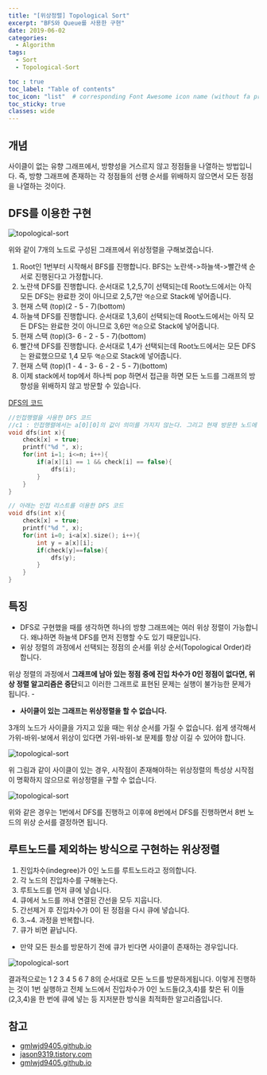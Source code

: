 ```yaml
---
title: "[위상정렬] Topological Sort"
excerpt: "BFS와 Queue를 사용한 구현"
date: 2019-06-02
categories:
  - Algorithm
tags:
  - Sort
  - Topological-Sort

toc : true
toc_label: "Table of contents"
toc_icon: "list"  # corresponding Font Awesome icon name (without fa prefix)
toc_sticky: true
classes: wide  
---
```


## 개념

사이클이 없는 유향 그래프에서, 방향성을 거스르지 않고 정점들을 나열하는 방법입니다. 즉, 방향 그래프에 존재하는 각 정점들의 선행 순서를 위배하지 않으면서 모든 정점을 나열하는 것이다.

## DFS를 이용한 구현

![topological-sort](/assets/images/boj/tolopogical-sort.jpg)

위와 같이 7개의 노드로 구성된 그래프에서 위상정렬을 구해보겠습니다.  

1. Root인 1번부터 시작해서 BFS를 진행합니다. BFS는 노란색->하늘색->빨간색 순서로 진행된다고 가정합니다.
2. 노란색 DFS를 진행합니다. 순서대로 1,2,5,7이 선택되는데 Root노드에서는 아직 모든 DFS는 완료한 것이 아니므로 2,5,7만 `역순`으로 Stack에 넣어줍니다.  
3. 현재 스택 (top)(2 - 5 - 7)(bottom)
2. 하늘색 DFS를 진행합니다. 순서대로 1,3,6이 선택되는데 Root노드에서는 아직 모든 DFS는 완료한 것이 아니므로 3,6만 `역순`으로 Stack에 넣어줍니다.  
3. 현재 스택 (top)(3- 6 - 2 - 5 - 7)(bottom)
2. 빨간색 DFS를 진행합니다. 순서대로 1,4가 선택되는데 Root노드에서는  모든 DFS는 완료했으므로 1,4 모두 `역순`으로 Stack에 넣어줍니다.  
3. 현재 스택 (top)(1 - 4 - 3- 6 - 2 - 5 - 7)(bottom)
4. 이제 stack에서 top에서 하나씩 pop 하면서 접근을 하면 모든 노드를 그래프의 방향성을 위배하지 않고 방문할 수 있습니다.

[DFS의 코드](https://niklasjang.github.io/boj/DFS-BFS/)

```cpp
//인접행렬을 사용한 DFS 코드
//c1 : 인접행렬에서는 a[0][0]의 값이 의미를 가지지 않는다. 그리고 현재 방문한 노드에 대해서 for문을 사용해서 모든 노드의 조건을 확인한다. 
void dfs(int x){
    check[x] = true;
    printf("%d ", x);
    for(int i=1; i<=n; i++){                
        if(a[x][i] == 1 && check[i] == false){ 
            dfs(i);
        }
    }
}

```
 
```cpp
// 아래는 인접 리스트를 이용한 DFS 코드
void dfs(int x){
    check[x] = true;
    printf("%d ", x);
    for(int i=0; i<a[x].size(); i++){
        int y = a[x][i];
        if(check[y]==false){
            dfs(y);
        }
    }
}
```

## 특징

- DFS로 구현했을 때를 생각하면 하나의 방향 그래프에는 여러 위상 정렬이 가능합니다. 왜냐하면 하늘색 DFS를 먼저 진행할 수도 있기 때문입니다.
- 위상 정렬의 과정에서 선택되는 정점의 순서를 위상 순서(Topological Order)라 합니다.

위상 정렬의 과정에서 **그래프에 남아 있는 정점 중에 진입 차수가 0인 정점이 없다면, 위상 정렬 알고리즘은 중단**되고 이러한 그래프로 표현된 문제는 실행이 불가능한 문제가 됩니다.  -

- **사이클이 있는 그래프는 위상정렬을 할 수 없습니다.**

3개의 노드가 사이클을 가지고 있을 때는 위상 순서를 가질 수 없습니다. 쉽게 생각해서 가위-바위-보에서 위상이 있다면 가위-바위-보 문제를 항상 이길 수 있어야 합니다.

![topological-sort](/assets/images/boj/tolopogical-sort3.jpg)

위 그림과 같이 사이클이 있는 경우, 시작점이 존재해야하는 위상정렬의 특성상 시작점이 명확하지 않으므로 위상정렬을 구할 수 없습니다.

![topological-sort](/assets/images/boj/tolopogical-sort2.jpg)

위와 같은 경우는 1번에서 DFS를 진행하고 이후에 8번에서 DFS를 진행하면서 8번 노드의 위상 순서를 결정하면 됩니다. 

## 루트노드를 제외하는 방식으로 구현하는 위상정렬

1. 진입차수(indegree)가 0인 노드를 루트노드라고 정의합니다.
2. 각 노드의 진입차수를 구해놓는다.
1. 루트노드를 먼저 큐에 넣습니다.
3. 큐에서 노드를 꺼내 연결된 간선을 모두 지웁니다.
4. 간선제거 후 진입차수가 0이 된 정점을 다시 큐에 넣습니다.
5. 3.~4. 과정을 반복합니다.
6. 큐가 비면 끝납니다.

- 만약 모든 원소를 방문하기 전에 큐가 빈다면 사이클이 존재하는 경우입니다. 

![topological-sort](/assets/images/boj/tolopogical-sort4.jpg)

결과적으로는 1 2 3 4 5 6 7 8의 순서대로 모든 노드를 방문하게됩니다. 이렇게 진행하는 것이 1번 실행하고 전체 노드에서 진입차수가 0인 노드들(2,3,4)를 찾은 뒤 이들(2,3,4)을 한 번에 큐에 넣는 등 지저분한 방식을 최적화한 알고리즘입니다.

## 참고

- [gmlwjd9405.github.io](https://gmlwjd9405.github.io/2018/08/27/algorithm-topological-sort.html)  
- [jason9319.tistory.com](https://jason9319.tistory.com/93)  
- [gmlwjd9405.github.io](https://gmlwjd9405.github.io/2018/08/27/algorithm-topological-sort.html)  







